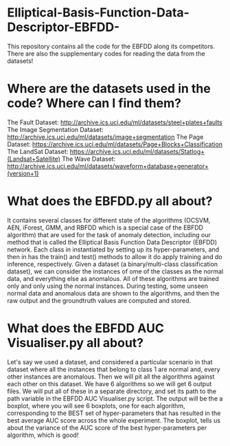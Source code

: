 # Elliptical-Basis-Function-Data-Descriptor-EBFDD-
This repository contains all the code for the EBFDD along its competitors. There are also the supplementary codes for reading the data from the datasets!
# Where are the datasets used in the code? Where can I find them?
The Fault Dataset: http://archive.ics.uci.edu/ml/datasets/steel+plates+faults
The Image Segmentation Dataset: http://archive.ics.uci.edu/ml/datasets/image+segmentation
The Page Dataset: https://archive.ics.uci.edu/ml/datasets/Page+Blocks+Classification
The LandSat Dataset: https://archive.ics.uci.edu/ml/datasets/Statlog+(Landsat+Satellite)
The Wave Dataset: http://archive.ics.uci.edu/ml/datasets/waveform+database+generator+(version+1)
# What does the EBFDD.py all about?
It contains several classes for different state of the algorithms (OCSVM, AEN, iForest, GMM, and RBFDD which is a special case of the EBFDD algorithm) that are used for the task of anomaly detection, including our method that is called the Elliptical Basis Function Data Descriptor (EBFDD) network.
Each class in instantiated by setting up its hyper-parameters, and then in has the train() and test() methods to allow it do apply training and do inference, respectively.
Given a dataset (a binary/multi-class classification dataset), we can consider the instances of ome of the classes as the normal data, and everything else as anomalous. All of these algorithms are trained only and only using the normal instances. During testing, some unseen normal data and anomalous data are shown to the algorithms, and then the raw output and the groundtruth values are computed and stored.
# What does the EBFDD AUC Visualiser.py all about?
Let's say we used a dataset, and considered a particular scenario in that dataset where all the instances that belong to class 1 are normal and, every other instances are anomalous. Then we will pit all the algorithms against each other on this dataset. We have 6 algorithms so we will get 6 output files. We will put all of these in a separate directory, and set its path to the path variable in the EBFDD AUC Visualiser.py script. The output will be the a boxplot, where you will see 6 boxplots, one for each algorithm, corresponding to the BEST set of hyper-parameters that has resulted in the best average AUC score across the whole experiment. The boxplot, tells us about the variance of the AUC score of the best hyper-parameters per algorithm, which is good!
